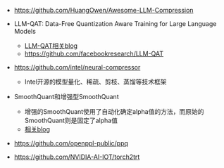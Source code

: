 

- https://github.com/HuangOwen/Awesome-LLM-Compression

- LLM-QAT: Data-Free Quantization Aware Training for Large Language Models
   - [LLM-QAT相关blog](https://mp.weixin.qq.com/s/zKndNym9Q7QJWlmn60HmyQ)
   - https://github.com/facebookresearch/LLM-QAT

- https://github.com/intel/neural-compressor
  - Intel开源的模型量化、稀疏、剪枝、蒸馏等技术框架

- SmoothQuant和增强型SmoothQuant
  - 增强的SmoothQuant使用了自动化确定alpha值的方法，而原始的SmoothQuant则是固定了alpha值
  - [相关blog](https://zhuanlan.zhihu.com/p/648016909)

- https://github.com/openppl-public/ppq

- https://github.com/NVIDIA-AI-IOT/torch2trt